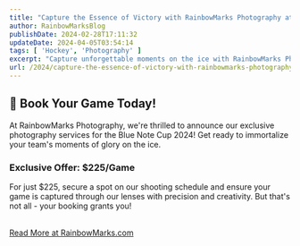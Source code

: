 ```yaml
---
title: "Capture the Essence of Victory with RainbowMarks Photography at the Blue Note Cup 2024! Blue Note Cup 2024 - Game Photos"
author: RainbowMarksBlog
publishDate: 2024-02-28T17:11:32
updateDate: 2024-04-05T03:54:14
tags: [ 'Hockey', 'Photography' ]
excerpt: "Capture unforgettable moments on the ice with RainbowMarks Photography at the Blue Note Cup 2024. Book your game for just $225! Learn more at RainbowMarks.com."
url: /2024/capture-the-essence-of-victory-with-rainbowmarks-photography-at-the-blue-note-cup-2024-blue-note-cup-2024-game-photos  # Use the generated URL with year
---
```

<h2 id="-book-your-game-today">📸 Book Your Game Today!</h2>  <p>At RainbowMarks Photography, we're thrilled to announce our exclusive photography services for the Blue Note Cup 2024! Get ready to immortalize your team's moments of glory on the ice.</p>  <h3 id="exclusive-offer-225game"><strong>Exclusive Offer: $225/Game</strong></h3>  <p>For just $225, secure a spot on our shooting schedule and ensure your game is captured through our lenses with precision and creativity. But that's not all - your booking grants you!<br /> &nbsp;</p>  <p><a href="https://rainbowmarks.com/Events/2024/02/BlueNoteCupPhotography" target="_blank">Read More at RainbowMarks.com</a></p> 

